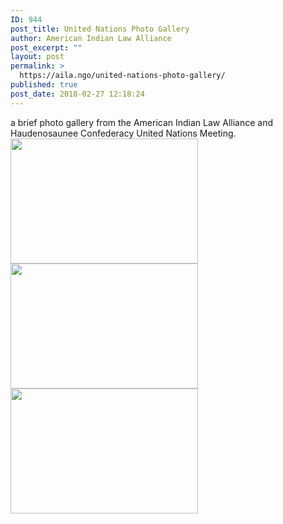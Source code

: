 ```yaml
---
ID: 944
post_title: United Nations Photo Gallery
author: American Indian Law Alliance
post_excerpt: ""
layout: post
permalink: >
  https://aila.ngo/united-nations-photo-gallery/
published: true
post_date: 2018-02-27 12:18:24
---
```

a brief photo gallery from the American Indian Law Alliance and Haudenosaunee Confederacy United Nations Meeting.
<img class="alignnone size-medium wp-image-793" src="https://aila.ngo/wp-content/uploads/2018/02/Ban-Ki-Moon-Haudenosaunee-2016-XL-min-300x200.jpg" alt="" width="300" height="200" /> <img class="alignnone size-medium wp-image-790" src="https://aila.ngo/wp-content/uploads/2018/02/Ban-Ki-Moon-6-min-300x200.jpg" alt="" width="300" height="200" /> <img class="alignnone size-medium wp-image-789" src="https://aila.ngo/wp-content/uploads/2018/02/Ban-Ki-Moon-5-min-300x200.jpg" alt="" width="300" height="200" />